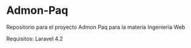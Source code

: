 # Admon-Paq
Repositorio para el proyecto Admon Paq para la materia Ingeniería Web

Requisitos:
Laravel 4.2
